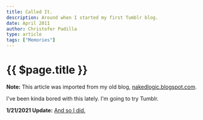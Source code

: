 ```yaml
---
title: Called It.
description: Around when I started my first Tumblr blog.
date: April 2011
author: Christofer Padilla
type: article
tags: ["Memories"]
---
```


# {{ $page.title }}

<div class="info"><b>Note:</b> This article was imported from my old blog, <a href="http://nakedlogic.blogspot.com/2011/04/called-it.html">nakedlogic.blogspot.com</a>.</div>

I've been kinda bored with this lately. I'm going to try Tumblr.

<div class="info"><b>1/21/2021 Update:</b> <a href="https://feel-euphoria.tumblr.com/archive">And so I did.</a></div>

<TagLinks />

<Comments />
